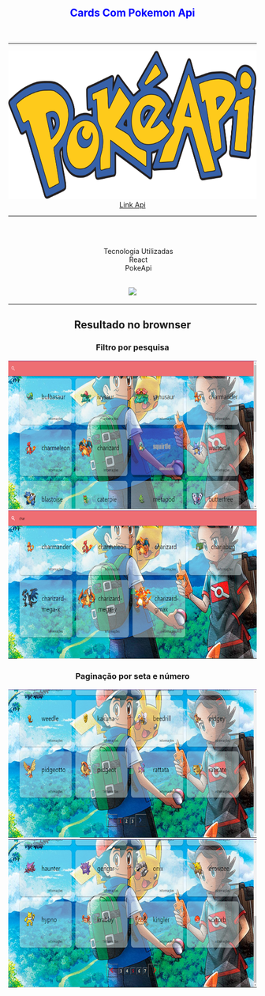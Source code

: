 <div align="center">
     <h2 style="color: blue">Cards Com Pokemon Api</h2>
     <br />
     <hr />
     <img  src="https://raw.githubusercontent.com/PokeAPI/media/master/logo/pokeapi.svg?sanitize=true" height="300"/>
     <br />
     <a href="https://pokeapi.co/"> Link Api </a>
     <hr />
     <br />
     <br />
     <div align="center">
          <ul style="list-style: none">
               <li>Tecnologia Utilizadas</li>
               <li>React</li>
               <li>PokeApi</>
          </ul>
     </div>
     <br />
     <img src="https://res.cloudinary.com/practicaldev/image/fetch/s--3zWuwYa3--/c_imagga_scale,f_auto,fl_progressive,h_900,q_auto,w_1600/https://dev-to-uploads.s3.amazonaws.com/uploads/articles/pdib9r9rk5j1m7oala1p.png" height="300"/>
     <br />
     <hr />
     <div  align="center">
          <h2>Resultado no brownser</h2>
          <h3><p>Filtro por pesquisa</p></h3>
          <img  src="https://github.com/oliveiramiro2/pokeApiNodeReact/blob/main/imgs_readme/pesquisa1.png?raw=true" height="300"/>
          <br />
          <img  src="https://github.com/oliveiramiro2/pokeApiNodeReact/blob/main/imgs_readme/pesquisa2.png?raw=true" height="300"/>
          <br />
          <h3><p>Paginação por seta e número</p></h3>
          <img  src="https://github.com/oliveiramiro2/pokeApiNodeReact/blob/main/imgs_readme/paginacao1.png?raw=true" height="300"/>
          <br />
          <img  src="https://github.com/oliveiramiro2/pokeApiNodeReact/blob/main/imgs_readme/paginacao2.png?raw=true" height="300"/>
     </div>
</div>
